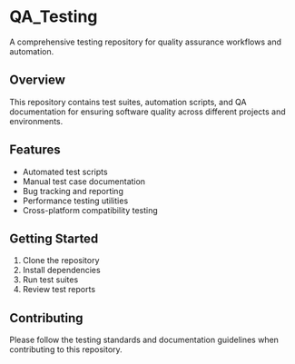 # QA_Testing

A comprehensive testing repository for quality assurance workflows and automation.

## Overview

This repository contains test suites, automation scripts, and QA documentation for ensuring software quality across different projects and environments.

## Features

- Automated test scripts
- Manual test case documentation
- Bug tracking and reporting
- Performance testing utilities
- Cross-platform compatibility testing

## Getting Started

1. Clone the repository
2. Install dependencies
3. Run test suites
4. Review test reports

## Contributing

Please follow the testing standards and documentation guidelines when contributing to this repository.